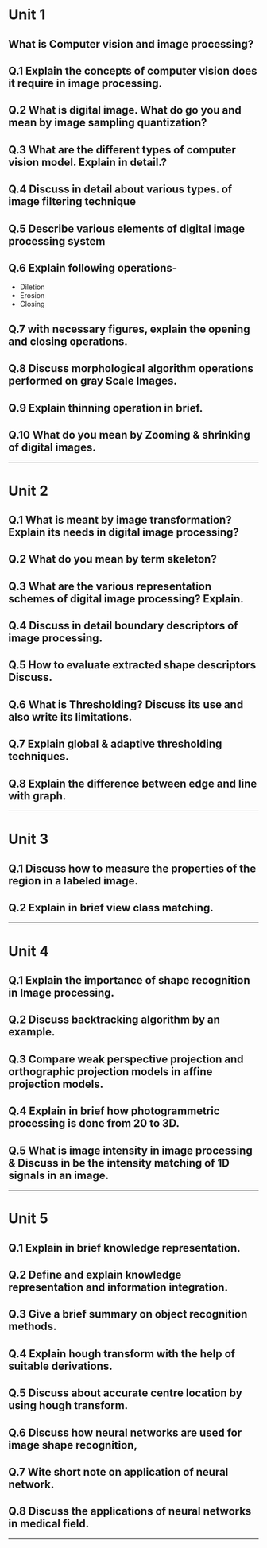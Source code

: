 # Unit 1

## What is Computer vision and image processing?

## Q.1 Explain the concepts of computer vision does it require in image processing.

## Q.2 What is digital image. What do go you and mean by image sampling quantization?

## Q.3 What are the different types of computer vision model. Explain in detail.?

## Q.4 Discuss in detail about various types. of image filtering technique

## Q.5 Describe various elements of digital image processing system

## Q.6 Explain following operations-

- Diletion
- Erosion
- Closing

## Q.7 with necessary figures, explain the opening and closing operations.

## Q.8 Discuss morphological algorithm operations performed on gray Scale Images.

## Q.9 Explain thinning operation in brief.

## Q.10 What do you mean by Zooming & shrinking of digital images.

---

# Unit 2

## Q.1 What is meant by image transformation? Explain its needs in digital image processing?

## Q.2 What do you mean by term skeleton?

## Q.3 What are the various representation schemes of digital image processing? Explain.

## Q.4 Discuss in detail boundary descriptors of image processing.

## Q.5 How to evaluate extracted shape descriptors Discuss.

## Q.6 What is Thresholding? Discuss its use and also write its limitations.

## Q.7 Explain global & adaptive thresholding techniques.

## Q.8 Explain the difference between edge and line with graph.

---

# Unit 3

## Q.1 Discuss how to measure the properties of the region in a labeled image.

## Q.2 Explain in brief view class matching.

---

# Unit 4

## Q.1 Explain the importance of shape recognition in Image processing.

## Q.2 Discuss backtracking algorithm by an example.

## Q.3 Compare weak perspective projection and orthographic projection models in affine projection models.

## Q.4 Explain in brief how photogrammetric processing is done from 20 to 3D.

## Q.5 What is image intensity in image processing & Discuss in be the intensity matching of 1D signals in an image.

---

# Unit 5

## Q.1 Explain in brief knowledge representation.

## Q.2 Define and explain knowledge representation and information integration.

## Q.3 Give a brief summary on object recognition methods.

## Q.4 Explain hough transform with the help of suitable derivations.

## Q.5 Discuss about accurate centre location by using hough transform.

## Q.6 Discuss how neural networks are used for image shape recognition,

## Q.7 Wite short note on application of neural network.

## Q.8 Discuss the applications of neural networks in medical field.

---
